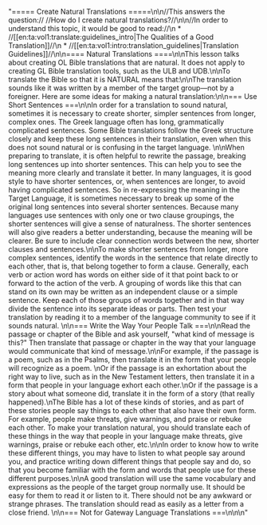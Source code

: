 "===== Create Natural Translations =====\n\n//This answers the question:// //How do I create natural translations?//\n\n//In order to understand this topic, it would be good to read://\n  * //[[en:ta:vol1:translate:guidelines_intro|The Qualities of a Good Translation]]//\n  * //[[en:ta:vol1:intro:translation_guidelines|Translation Guidelines]]//\n\n==== Natural Translations ====\n\nThis lesson talks about creating OL Bible translations that are natural. It does not apply to creating GL Bible translation tools, such as the ULB and UDB.\n\nTo translate the Bible so that it is NATURAL means that:\n\nThe translation sounds like it was written by a member of the target group—not by a foreigner. Here are some ideas for making a natural translation:\n\n=== Use Short Sentences ===\n\nIn order for a translation to sound natural, sometimes it is necessary to create shorter, simpler sentences from longer, complex ones. The Greek language often has long, grammatically complicated sentences. Some Bible translations follow the Greek structure closely and keep these long sentences in their translation, even when this does not sound natural or is confusing in the target language. \n\nWhen preparing to translate, it is often helpful to rewrite the passage, breaking long sentences up into shorter sentences. This can help you to see the meaning more clearly and translate it better. In many languages, it is good style to have shorter sentences, or, when sentences are longer, to avoid having complicated sentences. So in re-expressing the meaning in the Target Language, it is sometimes necessary to break up some of the original long sentences into several shorter sentences. Because many languages use sentences with only one or two clause groupings, the shorter sentences will give a sense of naturalness. The shorter sentences will also give readers a better understanding, because the meaning will be clearer. Be sure to include clear connection words between the new, shorter clauses and sentences.\n\nTo make shorter sentences from longer, more complex sentences, identify the words in the sentence that relate directly to each other, that is, that belong together to form a clause. Generally, each verb or action word has words on either side of it that point back to or forward to the action of the verb. A grouping of words like this that can stand on its own may be written as an independent clause or a simple sentence. Keep each of those groups of words together and in that way divide the sentence into its separate ideas or parts. Then test your translation by reading it to a member of the language community to see if it sounds natural. \n\n=== Write the Way Your People Talk ===\n\nRead the passage or chapter of the Bible and ask yourself, \"what kind of message is this?\" Then translate that passage or chapter in the way that your language would communicate that kind of message.\n\nFor example, if the passage is a poem, such as in the Psalms, then translate it in the form that your people will recognize as a poem. \nOr if the passage is an exhortation about the right way to live, such as in the New Testament letters, then translate it in a form that people in your language exhort each other.\nOr if the passage is a story about what someone did, translate it in the form of a story (that really happened).\nThe Bible has a lot of these kinds of stories, and as part of these stories people say things to each other that also have their own form. For example, people make threats, give warnings, and praise or rebuke each other. To make your translation natural, you should translate each of these things in the way that people in your language make threats, give warnings, praise or rebuke each other, etc.\n\nIn order to know how to write these different things, you may have to listen to what people say around you, and practice writing down different things that people say and do, so that you become familiar with the form and words that people use for these different purposes.\n\nA good translation will use the same vocabulary and expressions as the people of the target group normally use. It should be easy for them to read it or listen to it. There should not be any awkward or strange phrases. The translation should read as easily as a letter from a close friend. \n\n=== Not for Gateway Language Translations ===\n\n\n"
